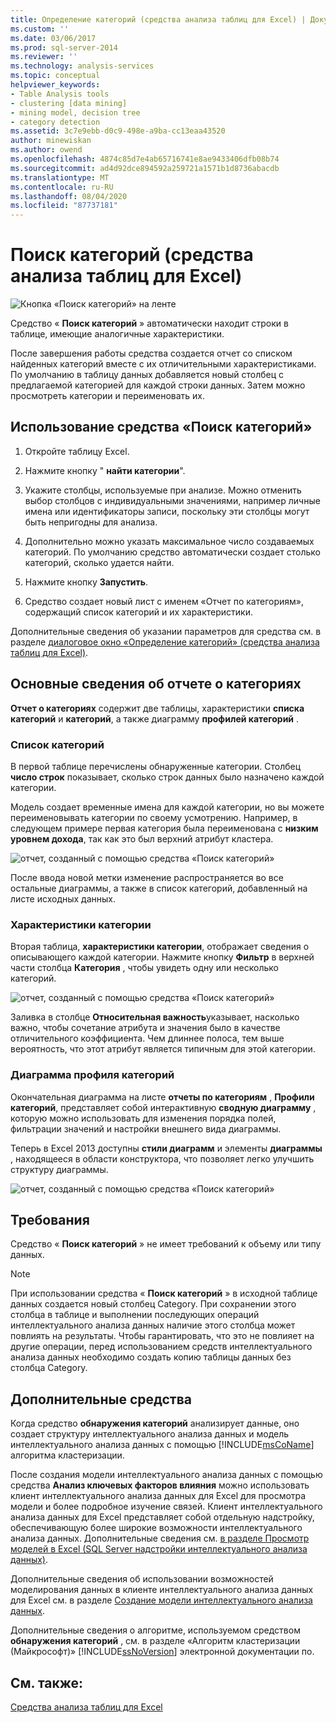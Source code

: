 ```yaml
---
title: Определение категорий (средства анализа таблиц для Excel) | Документация Майкрософт
ms.custom: ''
ms.date: 03/06/2017
ms.prod: sql-server-2014
ms.reviewer: ''
ms.technology: analysis-services
ms.topic: conceptual
helpviewer_keywords:
- Table Analysis tools
- clustering [data mining]
- mining model, decision tree
- category detection
ms.assetid: 3c7e9ebb-d0c9-498e-a9ba-cc13eaa43520
author: minewiskan
ms.author: owend
ms.openlocfilehash: 4874c85d7e4ab65716741e8ae9433406dfb08b74
ms.sourcegitcommit: ad4d92dce894592a259721a1571b1d8736abacdb
ms.translationtype: MT
ms.contentlocale: ru-RU
ms.lasthandoff: 08/04/2020
ms.locfileid: "87737181"
---
```

# <a name="detect-categories-table-analysis-tools-for-excel"></a>Поиск категорий (средства анализа таблиц для Excel)
  ![Кнопка «Поиск категорий» на ленте](media/tat-detectcat.gif "Кнопка «Поиск категорий» на ленте")

 Средство « **Поиск категорий** » автоматически находит строки в таблице, имеющие аналогичные характеристики.

 После завершения работы средства создается отчет со списком найденных категорий вместе с их отличительными характеристиками. По умолчанию в таблицу данных добавляется новый столбец с предлагаемой категорией для каждой строки данных. Затем можно просмотреть категории и переименовать их.

## <a name="using-the-detect-categories-tool"></a>Использование средства «Поиск категорий»

1.  Откройте таблицу Excel.

2.  Нажмите кнопку " **найти категории**".

3.  Укажите столбцы, используемые при анализе. Можно отменить выбор столбцов с индивидуальными значениями, например личные имена или идентификаторы записи, поскольку эти столбцы могут быть непригодны для анализа.

4.  Дополнительно можно указать максимальное число создаваемых категорий. По умолчанию средство автоматически создает столько категорий, сколько удается найти.

5.  Нажмите кнопку **Запустить**.

6.  Средство создает новый лист с именем «Отчет по категориям», содержащий список категорий и их характеристики.

 Дополнительные сведения об указании параметров для средства см. в разделе [диалоговое окно «Определение категорий» (средства анализа таблиц для Excel)](detect-categories-table-analysis-tools-for-excel.md).

## <a name="understanding-the-categories-report"></a>Основные сведения об отчете о категориях
 **Отчет о категориях** содержит две таблицы, характеристики **списка категорий** и **категорий**, а также диаграмму **профилей категорий** .

### <a name="category-list"></a>Список категорий
 В первой таблице перечислены обнаруженные категории. Столбец **число строк** показывает, сколько строк данных было назначено каждой категории.

 Модель создает временные имена для каждой категории, но вы можете переименовывать категории по своему усмотрению. Например, в следующем примере первая категория была переименована с **низким уровнем дохода**, так как это был верхний атрибут кластера.

 ![отчет, созданный с помощью средства «Поиск категорий»](media/dm13-tat-detectcat-report1.gif "отчет, созданный с помощью средства «Поиск категорий»")

 После ввода новой метки изменение распространяется во все остальные диаграммы, а также в список категорий, добавленный на листе исходных данных.

### <a name="category-characteristics"></a>Характеристики категории
 Вторая таблица, **характеристики категории**, отображает сведения о описывающего каждой категории. Нажмите кнопку **Фильтр** в верхней части столбца **Категория** , чтобы увидеть одну или несколько категорий.

 ![отчет, созданный с помощью средства «Поиск категорий»](media/dm13-tat-detectcat-report2.gif "отчет, созданный с помощью средства «Поиск категорий»")

 Заливка в столбце **Относительная важность**указывает, насколько важно, чтобы сочетание атрибута и значения было в качестве отличительного коэффициента. Чем длиннее полоса, тем выше вероятность, что этот атрибут является типичным для этой категории.

### <a name="categories-profile-chart"></a>Диаграмма профиля категорий
 Окончательная диаграмма на листе **отчеты по категориям** , **Профили категорий**, представляет собой интерактивную **сводную диаграмму** , которую можно использовать для изменения порядка полей, фильтрации значений и настройки внешнего вида диаграммы.

 Теперь в Excel 2013 доступны **стили диаграмм** и элементы **диаграммы** , находящееся в области конструктора, что позволяет легко улучшить структуру диаграммы.

 ![отчет, созданный с помощью средства «Поиск категорий»](media/dm13-tat-detectcat-report3.gif "отчет, созданный с помощью средства «Поиск категорий»")

## <a name="requirements"></a>Требования
 Средство « **Поиск категорий** » не имеет требований к объему или типу данных.

> [!NOTE]
>  При использовании средства « **Поиск категорий** » в исходной таблице данных создается новый столбец Category. При сохранении этого столбца в таблице и выполнении последующих операций интеллектуального анализа данных наличие этого столбца может повлиять на результаты. Чтобы гарантировать, что это не повлияет на другие операции, перед использованием средств интеллектуального анализа данных необходимо создать копию таблицы данных без столбца Category.

## <a name="related-tools"></a>Дополнительные средства
 Когда средство **обнаружения категорий** анализирует данные, оно создает структуру интеллектуального анализа данных и модель интеллектуального анализа данных с помощью [!INCLUDE[msCoName](../includes/msconame-md.md)] алгоритма кластеризации.

 После создания модели интеллектуального анализа данных с помощью средства **Анализ ключевых факторов влияния** можно использовать клиент интеллектуального анализа данных для Excel для просмотра модели и более подробное изучение связей. Клиент интеллектуального анализа данных для Excel представляет собой отдельную надстройку, обеспечивающую более широкие возможности интеллектуального анализа данных. Дополнительные сведения см. [в разделе Просмотр моделей в Excel &#40;SQL Server надстройки интеллектуального анализа данных&#41;](browsing-models-in-excel-sql-server-data-mining-add-ins.md).

 Дополнительные сведения об использовании возможностей моделирования данных в клиенте интеллектуального анализа данных для Excel см. в разделе [Создание модели интеллектуального анализа данных](creating-a-data-mining-model.md).

 Дополнительные сведения о алгоритме, используемом средством **обнаружения категорий** , см. в разделе «Алгоритм кластеризации (Майкрософт)» [!INCLUDE[ssNoVersion](../includes/ssnoversion-md.md)] электронной документации по.

## <a name="see-also"></a>См. также:
 [Средства анализа таблиц для Excel](table-analysis-tools-for-excel.md)


